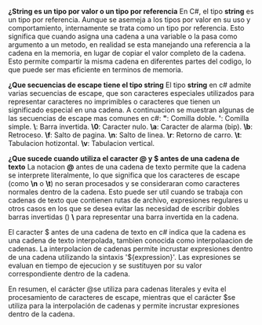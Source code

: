 **¿String es un tipo por valor o un tipo por referencia**
En C#, el tipo **string** es un tipo por referencia. Aunque se asemeja a los tipos por valor en su uso y comportamiento, internamente se trata como un tipo por referencia. Esto significa que cuando asigna una cadena a una variable o la pasa como argumento a un metodo, en realidad se esta manejando una referencia a la cadena en la memoria, en lugar de copiar el valor completo de la cadena. Esto permite compartir la misma cadena en diferentes partes del codigo, lo que puede ser mas eficiente en terminos de memoria.

**¿Que secuencias de escape tiene el tipo string**
El tipo **string** en c# admite varias secuencias de escape, que son caracteres especiales utilizados para representar caracteres no imprimibles o caracteres que tienen un significado especial en una cadena. A continuacion se muestran algunas de las secuencias de escape mas comunes en c#:
**\"**: Comilla doble.
**\'**: Comilla simple.
**\\**: Barra invertida.
**\0**: Caracter nulo.
**\a**: Caracter de alarma (bip).
**\b**: Retroceso.
**\f**: Salto de pagina.
**\n**: Salto de linea.
**\r**: Retorno de carro.
**\t**: Tabulacion hotizontal.
**\v**: Tabulacion vertical.

**¿Que sucede cuando utiliza el caracter @ y $ antes de una cadena de texto**
La notacion **@** antes de una cadena de texto permite que la cadena se interprete literalmente, lo que significa que los caracteres de escape (como **\n** o **\t**) no seran procesados y se consideraran como caracteres normales dentro de la cadena. Esto puede ser util cuando se trabaja con cadenas de texto que contienen rutas de archivo, expresiones regulares u otros casos en los que se desea evitar las necesidad de escribir dobles barras invertidas () **\\** para representar una barra invertida en la cadena.

El caracter $ antes de una cadena de texto en c# indica que la cadena es una cadena de texto interpolada, tambien conocida como interpolaacion de cadenas. La interpolacion de cadenas permite incrustar expresiones dentro de una cadena utilizando la sintaxis '${expression}'. Las expresiones se evaluan en tiempo de ejecucion y se sustituyen por su valor correspondiente dentro de la cadena.

En resumen, el carácter @se utiliza para cadenas literales y evita el procesamiento de caracteres de escape, mientras que el carácter $se utiliza para la interpolación de cadenas y permite incrustar expresiones dentro de la cadena.